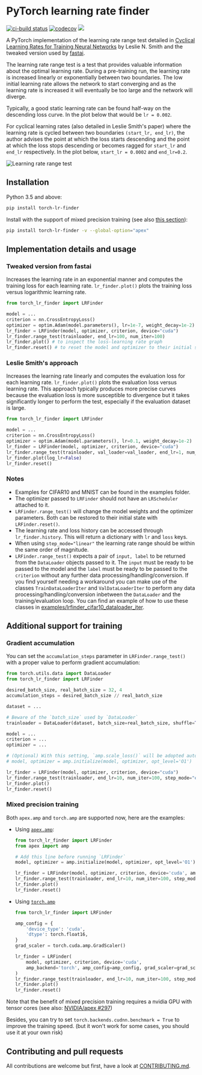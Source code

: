 # PyTorch learning rate finder

[![ci-build status](https://github.com/davidtvs/pytorch-lr-finder/actions/workflows/ci_build.yml/badge.svg?branch=master)](https://github.com/davidtvs/pytorch-lr-finder/actions?query=branch%3Amaster)
[![codecov](https://codecov.io/gh/davidtvs/pytorch-lr-finder/branch/master/graph/badge.svg)](https://codecov.io/gh/davidtvs/pytorch-lr-finder)
[![](https://img.shields.io/pypi/v/torch-lr-finder)](https://pypi.org/project/torch-lr-finder/)

A PyTorch implementation of the learning rate range test detailed in [Cyclical Learning Rates for Training Neural Networks](https://arxiv.org/abs/1506.01186) by Leslie N. Smith and the tweaked version used by [fastai](https://github.com/fastai/fastai).

The learning rate range test is a test that provides valuable information about the optimal learning rate. During a pre-training run, the learning rate is increased linearly or exponentially between two boundaries. The low initial learning rate allows the network to start converging and as the learning rate is increased it will eventually be too large and the network will diverge.

Typically, a good static learning rate can be found half-way on the descending loss curve. In the plot below that would be `lr = 0.002`.

For cyclical learning rates (also detailed in Leslie Smith's paper) where the learning rate is cycled between two boundaries `(start_lr, end_lr)`, the author advises the point at which the loss starts descending and the point at which the loss stops descending or becomes ragged for `start_lr` and `end_lr` respectively.  In the plot below, `start_lr = 0.0002` and `end_lr=0.2`.

![Learning rate range test](images/lr_finder_cifar10.png)

## Installation

Python 3.5 and above:

```bash
pip install torch-lr-finder
```

Install with the support of mixed precision training (see also [this section](#Mixed-precision-training)):

```bash
pip install torch-lr-finder -v --global-option="apex"
```

## Implementation details and usage

### Tweaked version from fastai

Increases the learning rate in an exponential manner and computes the training loss for each learning rate. `lr_finder.plot()` plots the training loss versus logarithmic learning rate.

```python
from torch_lr_finder import LRFinder

model = ...
criterion = nn.CrossEntropyLoss()
optimizer = optim.Adam(model.parameters(), lr=1e-7, weight_decay=1e-2)
lr_finder = LRFinder(model, optimizer, criterion, device="cuda")
lr_finder.range_test(trainloader, end_lr=100, num_iter=100)
lr_finder.plot() # to inspect the loss-learning rate graph
lr_finder.reset() # to reset the model and optimizer to their initial state
```

### Leslie Smith's approach

Increases the learning rate linearly and computes the evaluation loss for each learning rate. `lr_finder.plot()` plots the evaluation loss versus learning rate.
This approach typically produces more precise curves because the evaluation loss is more susceptible to divergence but it takes significantly longer to perform the test, especially if the evaluation dataset is large.

```python
from torch_lr_finder import LRFinder

model = ...
criterion = nn.CrossEntropyLoss()
optimizer = optim.Adam(model.parameters(), lr=0.1, weight_decay=1e-2)
lr_finder = LRFinder(model, optimizer, criterion, device="cuda")
lr_finder.range_test(trainloader, val_loader=val_loader, end_lr=1, num_iter=100, step_mode="linear")
lr_finder.plot(log_lr=False)
lr_finder.reset()
```

### Notes

- Examples for CIFAR10 and MNIST can be found in the examples folder.
- The optimizer passed to `LRFinder` should not have an `LRScheduler` attached to it.
- `LRFinder.range_test()` will change the model weights and the optimizer parameters. Both can be restored to their initial state with `LRFinder.reset()`.
- The learning rate and loss history can be accessed through `lr_finder.history`. This will return a dictionary with `lr` and `loss` keys.
- When using `step_mode="linear"` the learning rate range should be within the same order of magnitude.
- `LRFinder.range_test()` expects a pair of `input, label` to be returned from the `DataLoader` objects passed to it. The `input` must be ready to be passed to the model and the `label` must be ready to be passed to the `criterion` without any further data processing/handling/conversion. If you find yourself needing a workaround you can make use of the classes `TrainDataLoaderIter` and `ValDataLoaderIter` to perform any data processing/handling/conversion inbetween the `DataLoader` and the training/evaluation loop. You can find an example of how to use these classes in [examples/lrfinder_cifar10_dataloader_iter](examples/lrfinder_cifar10_dataloader_iter.ipynb).

## Additional support for training

### Gradient accumulation

You can set the `accumulation_steps` parameter in `LRFinder.range_test()` with a proper value to perform gradient accumulation:

```python
from torch.utils.data import DataLoader
from torch_lr_finder import LRFinder

desired_batch_size, real_batch_size = 32, 4
accumulation_steps = desired_batch_size // real_batch_size

dataset = ...

# Beware of the `batch_size` used by `DataLoader`
trainloader = DataLoader(dataset, batch_size=real_batch_size, shuffle=True)

model = ...
criterion = ...
optimizer = ...

# (Optional) With this setting, `amp.scale_loss()` will be adopted automatically.
# model, optimizer = amp.initialize(model, optimizer, opt_level='O1')

lr_finder = LRFinder(model, optimizer, criterion, device="cuda")
lr_finder.range_test(trainloader, end_lr=10, num_iter=100, step_mode="exp", accumulation_steps=accumulation_steps)
lr_finder.plot()
lr_finder.reset()
```

### Mixed precision training

Both `apex.amp` and `torch.amp` are supported now, here are the examples:

- Using [`apex.amp`](https://github.com/NVIDIA/apex):
    ```python
    from torch_lr_finder import LRFinder
    from apex import amp

    # Add this line before running `LRFinder`
    model, optimizer = amp.initialize(model, optimizer, opt_level='O1')

    lr_finder = LRFinder(model, optimizer, criterion, device='cuda', amp_backend='apex')
    lr_finder.range_test(trainloader, end_lr=10, num_iter=100, step_mode='exp')
    lr_finder.plot()
    lr_finder.reset()
    ```

- Using [`torch.amp`](https://pytorch.org/docs/stable/notes/amp_examples.html)
    ```python
    from torch_lr_finder import LRFinder

    amp_config = {
        'device_type': 'cuda',
        'dtype': torch.float16,
    }
    grad_scaler = torch.cuda.amp.GradScaler()

    lr_finder = LRFinder(
        model, optimizer, criterion, device='cuda',
        amp_backend='torch', amp_config=amp_config, grad_scaler=grad_scaler
    )
    lr_finder.range_test(trainloader, end_lr=10, num_iter=100, step_mode='exp')
    lr_finder.plot()
    lr_finder.reset()
    ```

Note that the benefit of mixed precision training requires a nvidia GPU with tensor cores (see also: [NVIDIA/apex #297](https://github.com/NVIDIA/apex/issues/297))

Besides, you can try to set `torch.backends.cudnn.benchmark = True` to improve the training speed. (but it won't work for some cases, you should use it at your own risk)

## Contributing and pull requests

All contributions are welcome but first, have a look at [CONTRIBUTING.md](CONTRIBUTING.md).
